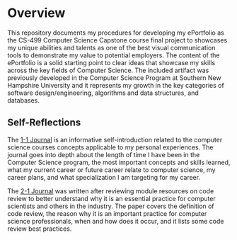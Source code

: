 # **Overview**

This repository documents my procedures for developing my ePortfolio as the CS-499 Computer Science Capstone course final project to showcases my unique abilities and talents as one of the best visual communication tools to demonstrate my value to potential employers. The content of the ePortfolio is a solid starting point to clear ideas that showcase my skills across the key fields of Computer Science. The included artifact was previously developed in the Computer Science Program at Southern New Hampshire University and it represents my growth in the key categories of software design/engineering, algorithms and data structures, and databases.

## **Self-Reflections**

The [1-1 Journal](https://github.com/sjpri/sjpri.github.io/blob/f8c110f781c84decbe969383e64a8a5545f0c672/Journals/1-1%20Journal_Gomes-DaCosta.docx) is an informative self-introduction related to the computer science courses concepts applicable to my personal experiences. The journal goes into depth about the length of time I have been in the Computer Science program, the most important concepts and skills learned, what my current career or future career relate to computer science, my career plans, and what specialization I am targeting for my career.

The [2-1 Journal](https://github.com/sjpri/sjpri.github.io/blob/20a0313d3002ef1d2ff699185e3e662d84d09cde/Journals/2-1%20Journal_Gomes-DaCosta.docx) was written after reviewing module resources on code review to better understand why it is an essential practice for computer scientists and others in the industry. The paper covers the definition of code review, the reason why it is an important practice for computer science professionals, when and how does it occur, and it lists some code review best practices.
